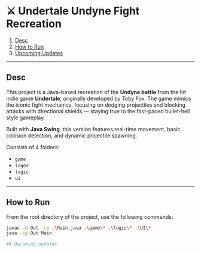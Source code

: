 # ⚔️ Undertale Undyne Fight Recreation

1. [Desc](#desc)  
2. [How to Run](#how-to-run)  
3. [Upcoming Updates](#upcoming-updates)

---

## Desc

This project is a Java-based recreation of the **Undyne battle** from the hit indie game **Undertale**, originally developed by Toby Fox. The game mimics the iconic fight mechanics, focusing on dodging projectiles and blocking attacks with directional shields — staying true to the fast-paced bullet-hell style gameplay.

Built with **Java Swing**, this version features real-time movement, basic collision detection, and dynamic projectile spawning.

Consists of 4 folders:
- `game`
- `logos`
- `logic`
- `ui`

---

## How to Run

From the root directory of the project, use the following commands:

```bash
javac -d Out -cp .\Main.java .\game\* .\logic\* .\UI\*
java -cp Out Main

## Upcoming updates